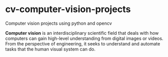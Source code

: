 # cv-computer-vision-projects
Computer vision projects using python and opencv

<b>Computer vision</b> is an interdisciplinary scientific field that deals with how computers can gain high-level understanding from digital images or videos. From the perspective of engineering, it seeks to understand and automate tasks that the human visual system can do.
